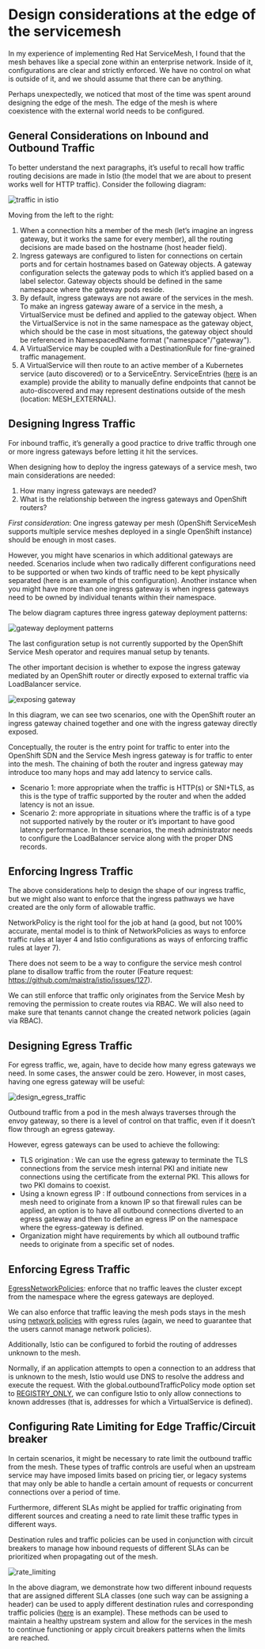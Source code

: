 # Design considerations at the edge of the servicemesh

In my experience of implementing Red Hat ServiceMesh, I found that the mesh behaves like a special zone within an enterprise network. Inside of it, configurations are clear and strictly enforced. We have no control on what is outside of it, and we should assume that there can be anything.

Perhaps unexpectedly, we noticed that most of the time was spent around designing the edge of the mesh. The edge of the mesh is where coexistence with the external world needs to be configured.

## General Considerations on Inbound and Outbound Traffic

To better understand the next paragraphs, it’s useful to recall how traffic routing decisions are made in Istio (the model that we are about to present works well for HTTP traffic). Consider the following diagram:

![traffic in istio](imgs/istio_traffic.png)

Moving from the left to the right:

1. When a connection hits a member of the mesh (let’s imagine an ingress gateway, but it works the same for every member), all the routing decisions are made based on the hostname (host header field).
2. Ingress gateways are configured to listen for connections on certain ports and for certain hostnames based on Gateway objects. A gateway configuration selects the gateway pods to which it’s applied based on a label selector. Gateway objects should be defined in the same namespace where the gateway pods reside.
3. By default, ingress gateways are not aware of the services in the mesh. To make an ingress gateway aware of a service in the mesh, a VirtualService must be defined and applied to the gateway object. When the VirtualService is not in the same namespace as the gateway object, which should be the case in most situations, the gateway object should be referenced in NamespacedName format ("namespace"/"gateway").
4. A VirtualService may be coupled with a DestinationRule for fine-grained traffic management.
5. A VirtualService will then route to an active member of a Kubernetes service (auto discovered) or to a ServiceEntry. ServiceEntries ([here](https://github.com/trevorbox/service-mesh-patterns/blob/master/mongo-gateway-configuration/templates/serviceentry-mongodb.yaml) is an example) provide the ability to manually define endpoints that cannot be auto-discovered and may represent destinations outside of the mesh (location: MESH_EXTERNAL).

## Designing Ingress Traffic

For inbound traffic, it’s generally a good practice to drive traffic through one or more ingress gateways before letting it hit the services.

When designing how to deploy the ingress gateways of a service mesh, two main considerations are needed:

1. How many ingress gateways are needed?
2. What is the relationship between the ingress gateways and OpenShift routers?

*First consideration*:
One ingress gateway per mesh (OpenShift ServiceMesh supports multiple service meshes deployed in a single OpenShift instance) should be enough in most cases.

However, you might have scenarios in which additional gateways are needed. Scenarios include when two radically different configurations need to be supported or when two kinds of traffic need to be kept physically separated (here is an example of this configuration). Another instance when you might have more than one ingress gateway is when ingress gateways need to be owned by individual tenants within their namespace.

The below diagram captures three ingress gateway deployment patterns:

![gateway deployment patterns](imgs/gateway_deployment_patterns.png)

The last configuration setup is not currently supported by the OpenShift Service Mesh operator and requires manual setup by tenants.

The other important decision is whether to expose the ingress gateway mediated by an OpenShift router or directly exposed to external traffic via LoadBalancer service.

![exposing gateway](imgs/how_to_expose_gateway.png)

In this diagram, we can see two scenarios, one with the OpenShift router an ingress gateway chained together and one with the ingress gateway directly exposed.

Conceptually, the router is the entry point for traffic to enter into the OpenShift SDN and the Service Mesh ingress gateway is for traffic to enter into the mesh. The chaining of both the router and ingress gateway may introduce too many hops and may add latency to service calls.

- Scenario 1: more appropriate when the traffic is HTTP(s) or SNI+TLS, as this is the type of traffic supported by the router and when the added latency is not an issue.
- Scenario 2: more appropriate in situations where the traffic is of a type not supported natively by the router or it’s important to have good latency performance. In these scenarios, the mesh administrator needs to configure the LoadBalancer service along with the proper DNS records.

## Enforcing Ingress Traffic

The above considerations help to design the shape of our ingress traffic, but we might also want to enforce that the ingress pathways we have created are the only form of allowable traffic.

 NetworkPolicy is the right tool for the job at hand (a good, but not 100% accurate, mental model is to think of NetworkPolicies as ways to enforce traffic rules at layer 4 and Istio configurations as ways of enforcing traffic rules at layer 7).

There does not seem to be a way to configure the service mesh control plane to disallow traffic from the router (Feature request: https://github.com/maistra/istio/issues/127).

We can still enforce that traffic only originates from the Service Mesh by removing the permission to create routes via RBAC. We will also need to make sure that tenants cannot change the created network policies (again via RBAC).

## Designing Egress Traffic

For egress traffic, we, again, have to decide how many egress gateways we need. In some cases, the answer could be zero. However, in most cases, having one egress gateway will be useful:

![design_egress_traffic](imgs/design_egress_traffic.webp)

Outbound traffic from a pod in the mesh always traverses through the envoy gateway, so there is a level of control on that traffic, even if it doesn’t flow through an egress gateway.

However, egress gateways can be used to achieve the following:

- TLS origination : We can use the egress gateway to terminate the TLS connections from the service mesh internal PKI and initiate new connections using the certificate from the external PKI. This allows for two PKI domains to coexist.
- Using a known egress IP : If outbound connections from services in a mesh need to originate from a known IP so that firewall rules can be applied, an option is to have all outbound connections diverted to an egress gateway and then to define an egress IP on the namespace where the egress-gateway is defined.
- Organization might have requirements by which all outbound traffic needs to originate from a specific set of nodes.

## Enforcing Egress Traffic

[EgressNetworkPolicies](https://docs.openshift.com/container-platform/4.12/networking/openshift_sdn/editing-egress-firewall.html): enforce that no traffic leaves the cluster except from the namespace where the egress gateways are deployed.

We can also enforce that traffic leaving the mesh pods stays in the mesh using [network policies](https://kubernetes.io/docs/concepts/services-networking/network-policies/) with egress rules (again, we need to guarantee that the users cannot manage network policies).

Additionally, Istio can be configured to forbid the routing of addresses unknown to the mesh.

Normally, if an application attempts to open a connection to an address that is unknown to the mesh, Istio would use DNS to resolve the address and execute the request. With the global.outboundTrafficPolicy mode option set to [REGISTRY_ONLY](https://istio.io/latest/docs/reference/config/istio.mesh.v1alpha1/#MeshConfig-OutboundTrafficPolicy-Mode), we can configure Istio to only allow connections to known addresses (that is, addresses for which a VirtualService is defined).

## Configuring Rate Limiting for Edge Traffic/Circuit breaker

In certain scenarios, it might be necessary to rate limit the outbound traffic from the mesh. These types of traffic controls are useful when an upstream service may have imposed limits based on pricing tier, or legacy systems that may only be able to handle a certain amount of requests or concurrent connections over a period of time.

Furthermore, different SLAs might be applied for traffic originating from different sources and creating a need to rate limit these traffic types in different ways.

Destination rules and traffic policies can be used in conjunction with circuit breakers to manage how inbound requests of different SLAs can be prioritized when propagating out of the mesh.

![rate_limiting](imgs/rate_limiting.png)

In the above diagram, we demonstrate how two different inbound requests that are assigned different SLA classes (one such way can be assigning a header) can be used to apply different destination rules and corresponding traffic policies ([here](https://github.com/cloudfirst-dev/istio-egress-traffic-control) is an example). These methods can be used to maintain a healthy upstream system and allow for the services in the mesh to continue functioning or apply circuit breakers patterns when the limits are reached.